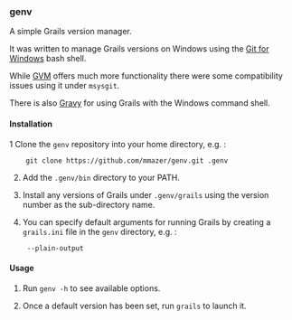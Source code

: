 ### genv

A simple Grails version manager.

It was written to manage Grails versions on Windows using the [Git for Windows](https://msysgit.github.io/) bash shell.

While [GVM](http://gvmtool.net/) offers much more functionality there were some compatibility issues using it under `msysgit`. 

There is also [Gravy](https://github.com/enterprise-grails/gravy) for using Grails with the Windows command shell.

#### Installation

1 Clone the `genv` repository into your home directory, e.g. :

        git clone https://github.com/mmazer/genv.git .genv

2. Add the `.genv/bin`  directory to your PATH.

3. Install any versions of Grails under `.genv/grails` using the version number as the sub-directory name.

4. You can specify default arguments for running Grails by creating a `grails.ini` file in the `genv` directory, e.g. :

        --plain-output

#### Usage

1. Run `genv -h` to see available options.

2. Once a default version has been set, run `grails` to launch it.

